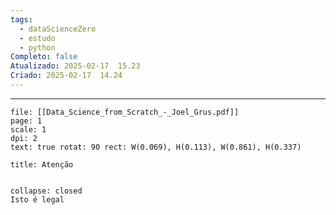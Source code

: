 ```yaml
---
tags:
  - dataScienceZero
  - estudo
  - python
Completo: false
Atualizado: 2025-02-17  15.23
Criado: 2025-02-17  14.24
---
```

--- 


```slide-note 
file: [[Data_Science_from_Scratch_-_Joel_Grus.pdf]]
page: 1
scale: 1
dpi: 2 
text: true rotat: 90 rect: W(0.069), H(0.113), W(0.861), H(0.337)
```

```ad-warning
title: Atenção


```


```ad-note
collapse: closed
Isto é legal

```



